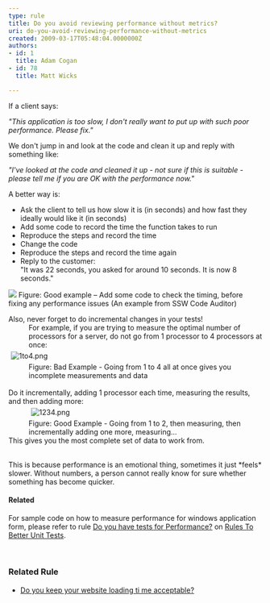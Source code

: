 ```yaml
---
type: rule
title: Do you avoid reviewing performance without metrics?
uri: do-you-avoid-reviewing-performance-without-metrics
created: 2009-03-17T05:48:04.0000000Z
authors:
- id: 1
  title: Adam Cogan
- id: 78
  title: Matt Wicks

---
```




<span class='intro'> 
  <p>​If a client says&#58;<br></p>
<div class="greyBox">
<em>&quot;This application is too slow, I don't really want to put up with such poor performance. Please fix.&quot;</em></div>
<p>We don't jump in and look at the code and clean it up and reply with something like&#58;</p>
<div class="greyBox"><em>&quot;I've looked at the code and cleaned it up - not sure if this is suitable - please tell me if you are OK with the performance now.&quot;</em></div>
 </span>

<p>A better way is&#58;</p><ul><li>Ask the client to tell us how slow it is (in seconds) and how fast they ideally would like it (in seconds)</li><li>Add some code to record the time the function takes to run</li><li>Reproduce the steps and record the time</li><li>Change the code</li><li>Reproduce the steps and record the time again</li><li>Reply to the customer&#58;<br>&quot;It was 22 seconds, you asked for around 10 seconds. It is now 8 seconds.&quot;<br></li></ul><dt> <img src="/PublishingImages/Code-Auditor-performance.jpg" alt=" " class="ms-rteCustom-ImageArea" border="0" style="border&#58;0px solid;" /> <span class="ms-rteCustom-FigureGood">Figure&#58; Good example – Add some code to check the timing, before fixing any performance issues (An example from SSW Code Auditor)</span>
   <p></p></dt><dt>Also, never forget to do incremental changes in your tests!</dt><dd>For example, if you are trying to measure the optimal number of processors for&#160;a&#160;server, do not go from 1 processor to 4 processors at once&#58;</dd><dt><img src="/PublishingImages/1to4.png" alt="1to4.png" style="margin&#58;5px;" /></dt><dd class="ssw15-rteElement-FigureBad">Figure&#58; Bad Example - Going from 1 to 4 all at once gives you incomplete measurements and data</dd><dt><br></dt><dt>Do it incrementally, adding 1 processor each time, measuring the results, and then adding more&#58;</dt><dd><img src="/PublishingImages/1234.png" alt="1234.png" style="margin&#58;5px;" /></dd><dd class="ssw15-rteElement-FigureGood">Figure&#58; Good Example - Going from 1 to 2, then measuring, then incrementally adding one more, measuring...</dd><dt>This gives you the most complete set of data to work from.<br></dt><dt><br></dt><dt><p>This is because performance is an emotional thing, sometimes it just *feels* slower. Without numbers, a person cannot really know for sure whether something has become quicker.</p><h4>Related</h4><p>For sample code on how to measure performance for windows application form, please refer to rule <a href="http&#58;//www.ssw.com.au/ssw/Standards/Rules/RulesToBetterUnitTests.aspx#Performance">Do you have tests for Performance?</a>&#160;on <a href="http&#58;//www.ssw.com.au/ssw/Standards/Rules/RulesToBetterUnitTests.aspx">Rules To Better Unit Tests</a>.</p>​
   <h3 class="ssw15-rteElement-H3">Related Rule</h3><ul><li> 
         <span style="line-height&#58;1.6;"> <a href="/_layouts/15/FIXUPREDIRECT.ASPX?WebId=3dfc0e07-e23a-4cbb-aac2-e778b71166a2&amp;TermSetId=07da3ddf-0924-4cd2-a6d4-a4809ae20160&amp;TermId=cb28d27b-542f-4f02-bfa4-31b3672ed0d5">Do you keep your website loading ti me acceptable? </a></span><br></li></ul></dt>


